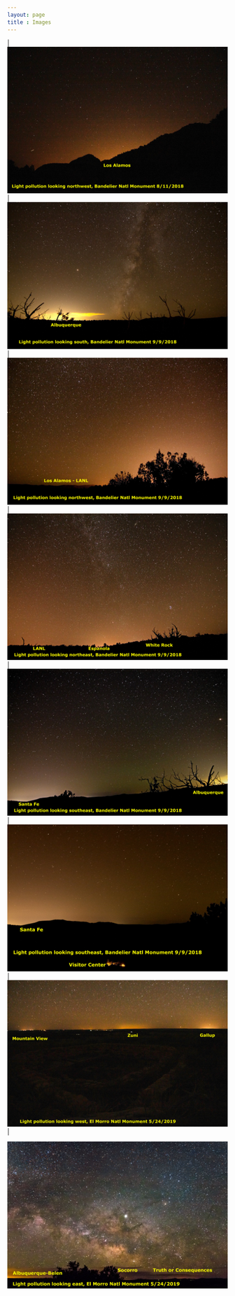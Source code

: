 ```yaml
---
layout: page
title : Images
---
```


|![image](images/Skyglow-Images/Wallentinsen-8209-LosAlamos.jpg)| ![image](images/Skyglow-Images/Wallentinsen-8243-Albuquerque.jpg)| ![image](images/Skyglow-Images/Wallentinsen-8244-LosAlamos-LANL.jpg)| ![image](images/Skyglow-Images/Wallentinsen-8245-Espanola.jpg)|
![image](images/Skyglow-Images/Wallentinsen-8246-SF-ABQ.jpg)| ![image](images/Skyglow-Images/Wallentinsen-8250-SF-VC.jpg)| ![image](images/Skyglow-Images/Wallentinsen-8942-MtView-Zuni-Gallup.jpg)|

 ![image](images/Skyglow-Images/Wallentinsen-8955-ABQ-RGVly-Socorro-TorC.jpg)

